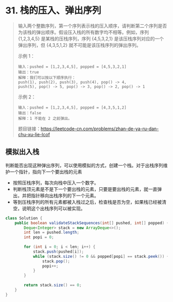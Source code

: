 # 31. 栈的压入、弹出序列

> 输入两个整数序列，第一个序列表示栈的压入顺序，请判断第二个序列是否为该栈的弹出顺序。假设压入栈的所有数字均不相等。例如，序列 {1,2,3,4,5} 是某栈的压栈序列，序列 {4,5,3,2,1} 是该压栈序列对应的一个弹出序列，但 {4,3,5,1,2} 就不可能是该压栈序列的弹出序列。
> 
> 示例 1：
> ```
> 输入：pushed = [1,2,3,4,5], popped = [4,5,3,2,1]
> 输出：true
> 解释：我们可以按以下顺序执行：
> push(1), push(2), push(3), push(4), pop() -> 4,
> push(5), pop() -> 5, pop() -> 3, pop() -> 2, pop() -> 1
> ```
> 示例 2：
> ```
> 输入：pushed = [1,2,3,4,5], popped = [4,3,5,1,2]
> 输出：false
> 解释：1 不能在 2 之前弹出。
> ```
> 题目链接：https://leetcode-cn.com/problems/zhan-de-ya-ru-dan-chu-xu-lie-lcof

## 模拟出入栈

判断能否出现这种弹出序列，可以使用模拟的方式，创建一个栈。对于出栈序列维护一个指针，指向下一个要出栈的元素
- 按照压栈序列，每次向栈中压入一个数字。
- 判断栈顶元素是不是下一个要出栈的元素，只要是要出栈的元素，就一直弹出，并把指针移向出栈序列的下一个元素。
- 等到压栈序列的所有元素都被入栈过之后，检查栈是否为空，如果栈已经被清空，说明这个出栈序列可以被实现。

```java
class Solution {
    public boolean validateStackSequences(int[] pushed, int[] popped) {
        Deque<Integer> stack = new ArrayDeque<>();
        int len = pushed.length;
        int popi = 0;
        
        for (int i = 0; i < len; i++) {
            stack.push(pushed[i]);
            while (stack.size() != 0 && popped[popi] == stack.peek()) {
                stack.pop();
                popi++;
            }
        }
        
        return stack.size() == 0;
    }
}
```